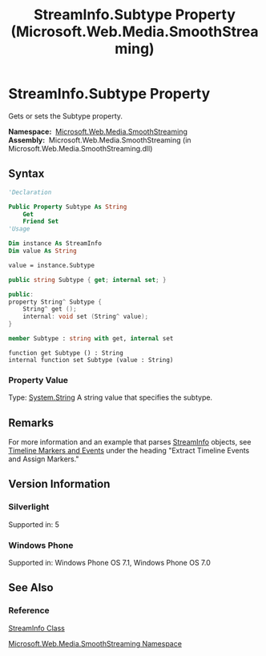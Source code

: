 ﻿---
title: StreamInfo.Subtype Property (Microsoft.Web.Media.SmoothStreaming)
TOCTitle: Subtype Property
ms:assetid: P:Microsoft.Web.Media.SmoothStreaming.StreamInfo.Subtype
ms:mtpsurl: https://msdn.microsoft.com/en-us/library/microsoft.web.media.smoothstreaming.streaminfo.subtype(v=VS.95)
ms:contentKeyID: 46307874
ms.date: 05/31/2012
mtps_version: v=VS.95
f1_keywords:
- Microsoft.Web.Media.SmoothStreaming.StreamInfo.Subtype
- Microsoft.Web.Media.SmoothStreaming.StreamInfo.get_Subtype
- Microsoft.Web.Media.SmoothStreaming.StreamInfo.set_Subtype
dev_langs:
- csharp
- jscript
- vb
- FSharp
- cpp
api_location:
- Microsoft.Web.Media.SmoothStreaming.dll
api_name:
- Microsoft.Web.Media.SmoothStreaming.StreamInfo.get_Subtype
- Microsoft.Web.Media.SmoothStreaming.StreamInfo.set_Subtype
- Microsoft.Web.Media.SmoothStreaming.StreamInfo.Subtype
api_type:
- Managed
topic_type:
- apiref
- kbSyntax
product_family_name: VS
ROBOTS: INDEX,FOLLOW
---

# StreamInfo.Subtype Property

Gets or sets the Subtype property.

**Namespace:**  [Microsoft.Web.Media.SmoothStreaming](microsoft-web-media-smoothstreaming-namespace_1.md)  
**Assembly:**  Microsoft.Web.Media.SmoothStreaming (in Microsoft.Web.Media.SmoothStreaming.dll)

## Syntax

```vb
'Declaration

Public Property Subtype As String
    Get
    Friend Set
'Usage

Dim instance As StreamInfo
Dim value As String

value = instance.Subtype
```

```csharp
public string Subtype { get; internal set; }
```

```cpp
public:
property String^ Subtype {
    String^ get ();
    internal: void set (String^ value);
}
```

``` fsharp
member Subtype : string with get, internal set
```

```jscript
function get Subtype () : String
internal function set Subtype (value : String)
```

### Property Value

Type: [System.String](https://msdn.microsoft.com/library/s1wwdcbf\(v=vs.95\))  
A string value that specifies the subtype.

## Remarks

For more information and an example that parses [StreamInfo](streaminfo-class-microsoft-web-media-smoothstreaming_1.md) objects, see [Timeline Markers and Events](timeline-markers-and-events.md) under the heading "Extract Timeline Events and Assign Markers."

## Version Information

### Silverlight

Supported in: 5  

### Windows Phone

Supported in: Windows Phone OS 7.1, Windows Phone OS 7.0  

## See Also

### Reference

[StreamInfo Class](streaminfo-class-microsoft-web-media-smoothstreaming_1.md)

[Microsoft.Web.Media.SmoothStreaming Namespace](microsoft-web-media-smoothstreaming-namespace_1.md)

